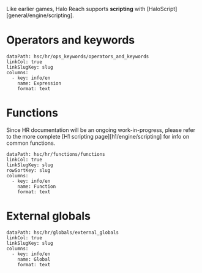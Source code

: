 Like earlier games, Halo Reach supports **scripting** with [HaloScript][general/engine/scripting].

# Operators and keywords
```.table
dataPath: hsc/hr/ops_keywords/operators_and_keywords
linkCol: true
linkSlugKey: slug
columns:
  - key: info/en
    name: Expression
    format: text
```

# Functions
Since HR documentation will be an ongoing work-in-progress, please refer to the more complete [H1 scripting page][h1/engine/scripting] for info on common functions.

```.table
dataPath: hsc/hr/functions/functions
linkCol: true
linkSlugKey: slug
rowSortKey: slug
columns:
  - key: info/en
    name: Function
    format: text
```

# External globals
```.table
dataPath: hsc/hr/globals/external_globals
linkCol: true
linkSlugKey: slug
columns:
  - key: info/en
    name: Global
    format: text
```
